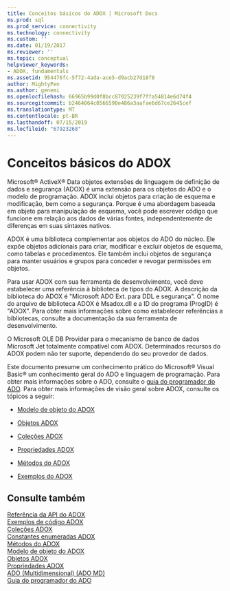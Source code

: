 ```yaml
---
title: Conceitos básicos do ADOX | Microsoft Docs
ms.prod: sql
ms.prod_service: connectivity
ms.technology: connectivity
ms.custom: ''
ms.date: 01/19/2017
ms.reviewer: ''
ms.topic: conceptual
helpviewer_keywords:
- ADOX, fundamentals
ms.assetid: 954476fc-5f72-4ada-ace5-d9acb27d18f8
author: MightyPen
ms.author: genemi
ms.openlocfilehash: 66965b99d0f8bcc87025239f7ffa54814e6d74f4
ms.sourcegitcommit: b2464064c0566590e486a3aafae6d67ce2645cef
ms.translationtype: MT
ms.contentlocale: pt-BR
ms.lasthandoff: 07/15/2019
ms.locfileid: "67923268"
---
```

# <a name="adox-fundamentals"></a>Conceitos básicos do ADOX
Microsoft® ActiveX® Data objetos extensões de linguagem de definição de dados e segurança (ADOX) é uma extensão para os objetos do ADO e o modelo de programação. ADOX inclui objetos para criação de esquema e modificação, bem como a segurança. Porque é uma abordagem baseada em objeto para manipulação de esquema, você pode escrever código que funcione em relação aos dados de várias fontes, independentemente de diferenças em suas sintaxes nativos.  
  
 ADOX é uma biblioteca complementar aos objetos do ADO do núcleo. Ele expõe objetos adicionais para criar, modificar e excluir objetos de esquema, como tabelas e procedimentos. Ele também inclui objetos de segurança para manter usuários e grupos para conceder e revogar permissões em objetos.  
  
 Para usar ADOX com sua ferramenta de desenvolvimento, você deve estabelecer uma referência à biblioteca de tipos do ADOX. A descrição da biblioteca do ADOX é "Microsoft ADO Ext. para DDL e segurança". O nome do arquivo de biblioteca ADOX é Msadox.dll e a ID do programa (ProgID) é "ADOX". Para obter mais informações sobre como estabelecer referências a bibliotecas, consulte a documentação da sua ferramenta de desenvolvimento.  
  
 O Microsoft OLE DB Provider para o mecanismo de banco de dados Microsoft Jet totalmente compatível com ADOX. Determinados recursos do ADOX podem não ter suporte, dependendo do seu provedor de dados.  
  
 Este documento presume um conhecimento prático do Microsoft® Visual Basic® um conhecimento geral do ADO e linguagem de programação. Para obter mais informações sobre o ADO, consulte o [guia do programador do ADO](../../../ado/guide/ado-programmer-s-guide.md). Para obter mais informações de visão geral sobre ADOX, consulte os tópicos a seguir:  
  
-   [Modelo de objeto do ADOX](../../../ado/reference/adox-api/adox-object-model.md)  
  
-   [Objetos ADOX](../../../ado/reference/adox-api/adox-objects.md)  
  
-   [Coleções ADOX](../../../ado/reference/adox-api/adox-collections.md)  
  
-   [Propriedades ADOX](../../../ado/reference/adox-api/adox-properties.md)  
  
-   [Métodos do ADOX](../../../ado/reference/adox-api/adox-methods.md)  
  
-   [Exemplos do ADOX](../../../ado/reference/adox-api/adox-code-examples.md)  
  
## <a name="see-also"></a>Consulte também  
 [Referência da API do ADOX](../../../ado/reference/adox-api/adox-api-reference.md)   
 [Exemplos de código ADOX](../../../ado/reference/adox-api/adox-code-examples.md)   
 [Coleções ADOX](../../../ado/reference/adox-api/adox-collections.md)   
 [Constantes enumeradas ADOX](../../../ado/reference/adox-api/adox-enumerated-constants.md)   
 [Métodos do ADOX](../../../ado/reference/adox-api/adox-methods.md)   
 [Modelo de objeto do ADOX](../../../ado/reference/adox-api/adox-object-model.md)   
 [Objetos ADOX](../../../ado/reference/adox-api/adox-objects.md)   
 [Propriedades ADOX](../../../ado/reference/adox-api/adox-properties.md)   
 [ADO (Multidimensional) (ADO MD)](../../../ado/guide/multidimensional/ado-multidimensional-ado-md.md)   
 [Guia do programador do ADO](../../../ado/guide/ado-programmer-s-guide.md)
